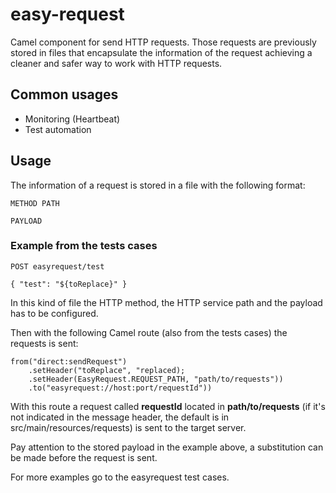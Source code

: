 # easy-request

Camel component for send HTTP requests. Those requests are previously stored in files that encapsulate the information of the request achieving a cleaner and safer way to work with HTTP requests.

## Common usages

* Monitoring (Heartbeat)
* Test automation

## Usage

The information of a request is stored in a file with the following format:

    METHOD PATH

    PAYLOAD

### Example from the tests cases

    POST easyrequest/test

    { "test": "${toReplace}" }

In this kind of file the HTTP method, the HTTP service path and the payload has to be configured.

Then with the following Camel route (also from the tests cases) the requests is sent:

    from("direct:sendRequest")
        .setHeader("toReplace", "replaced);
        .setHeader(EasyRequest.REQUEST_PATH, "path/to/requests"))
        .to("easyrequest://host:port/requestId"))

With this route a request called **requestId** located in **path/to/requests** (if it's not indicated in the message
header, the default is in src/main/resources/requests) is sent to the target server.

Pay attention to the stored payload in the example above, a substitution can be made before the request is sent.

For more examples go to the easyrequest test cases.

